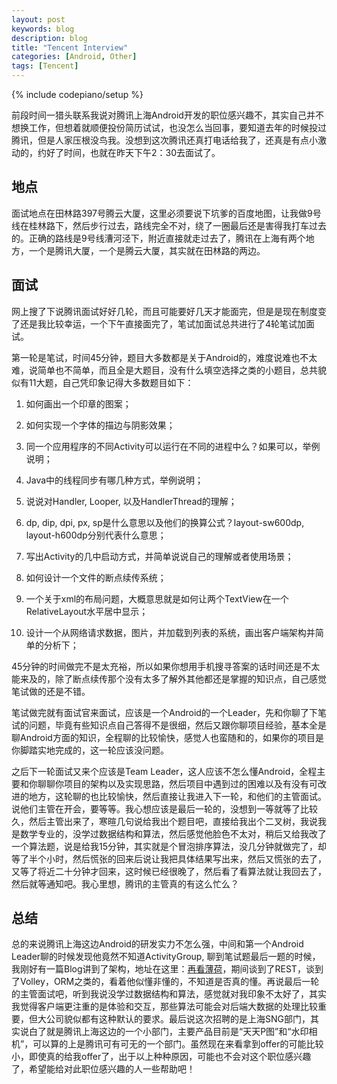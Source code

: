 ```yaml
---
layout: post
keywords: blog
description: blog
title: "Tencent Interview"
categories: [Android, Other]
tags: [Tencent]
---
```

{% include codepiano/setup %}

前段时间一猎头联系我说对腾讯上海Android开发的职位感兴趣不，其实自己并不想换工作，但想着就顺便投份简历试试，也没怎么当回事，要知道去年的时候投过腾讯，但是人家压根没鸟我。没想到这次腾讯还真打电话给我了，还真是有点小激动的，约好了时间，也就在昨天下午2：30去面试了。

## 地点

面试地点在田林路397号腾云大厦，这里必须要说下坑爹的百度地图，让我做9号线在桂林路下，然后步行过去，路线完全不对，绕了一圈最后还是害得我打车过去的。正确的路线是9号线漕河泾下，附近直接就走过去了，腾讯在上海有两个地方，一个是腾讯大厦，一个是腾云大厦，其实就在田林路的两边。

## 面试

网上搜了下说腾讯面试好好几轮，而且可能要好几天才能面完，但是是现在制度变了还是我比较幸运，一个下午直接面完了，笔试加面试总共进行了4轮笔试加面试。

第一轮是笔试，时间45分钟，题目大多数都是关于Android的，难度说难也不太难，说简单也不简单，而且全是大题目，没有什么填空选择之类的小题目，总共貌似有11大题，自己凭印象记得大多数题目如下：

1. 如何画出一个印章的图案；

2. 如何实现一个字体的描边与阴影效果；

3. 同一个应用程序的不同Activity可以运行在不同的进程中么？如果可以，举例说明；

4. Java中的线程同步有哪几种方式，举例说明；

5. 说说对Handler, Looper, 以及HandlerThread的理解；

6. dp, dip, dpi, px, sp是什么意思以及他们的换算公式？layout-sw600dp, layout-h600dp分别代表什么意思；

7. 写出Activity的几中启动方式，并简单说说自己的理解或者使用场景；

8. 如何设计一个文件的断点续传系统；

9. 一个关于xml的布局问题，大概意思就是如何让两个TextView在一个RelativeLayout水平居中显示；

10. 设计一个从网络请求数据，图片，并加载到列表的系统，画出客户端架构并简单的分析下；

45分钟的时间做完不是太充裕，所以如果你想用手机搜寻答案的话时间还是不太能来及的，除了断点续传那个没有太多了解外其他都还是掌握的知识点，自己感觉笔试做的还是不错。

笔试做完就有面试官来面试，应该是一个Android的一个Leader，先和你聊了下笔试的问题，毕竟有些知识点自己答得不是很细，然后又跟你聊项目经验，基本全是聊Android方面的知识，全程聊的比较愉快，感觉人也蛮随和的，如果你的项目是你脚踏实地完成的，这一轮应该没问题。

之后下一轮面试又来个应该是Team Leader，这人应该不怎么懂Android，全程主要和你聊聊你项目的架构以及实现思路，然后项目中遇到过的困难以及有没有可改进的地方，这轮聊的也比较愉快，然后直接让我进入下一轮，和他们的主管面试。说他们主管在开会，要等等。我心想应该是最后一轮的，没想到一等就等了比较久，然后主管出来了，寒暄几句说给我出个题目吧，直接给我出个二叉树，我说我是数学专业的，没学过数据结构和算法，然后感觉他脸色不太对，稍后又给我改了一个算法题，说是给我15分钟，其实就是个冒泡排序算法，没几分钟就做完了，却等了半个小时，然后慌张的回来后说让我把具体结果写出来，然后又慌张的去了，又等了将近二十分钟才回来，这时候已经很晚了，然后看了看算法就让我回去了，然后就等通知吧。我心里想，腾讯的主管真的有这么忙么？

## 总结

总的来说腾讯上海这边Android的研发实力不怎么强，中间和第一个Android Leader聊的时候发现他竟然不知道ActivityGroup, 聊到笔试题最后一题的时候，我刚好有一篇Blog讲到了架构，地址在这里：[再看薄荷](http://stormzhang.com/android/2014/03/08/review-boohee-architecture/)，期间谈到了REST，谈到了Volley，ORM之类的，看着他似懂非懂的，不知道是否真的懂。再说最后一轮的主管面试吧，听到我说没学过数据结构和算法，感觉就对我印象不太好了，其实我觉得客户端更注重的是体验和交互，那些算法可能会对后端大数据的处理比较重要，但大公司貌似都有这种默认的要求。最后说这次招聘的是上海SNG部门，其实说白了就是腾讯上海这边的一个小部门，主要产品目前是“天天P图”和“水印相机”，可以算的上是腾讯可有可无的一个部门。虽然现在来看拿到offer的可能比较小，即使真的给我offer了，出于以上种种原因，可能也不会对这个职位感兴趣了，希望能给对此职位感兴趣的人一些帮助吧！

